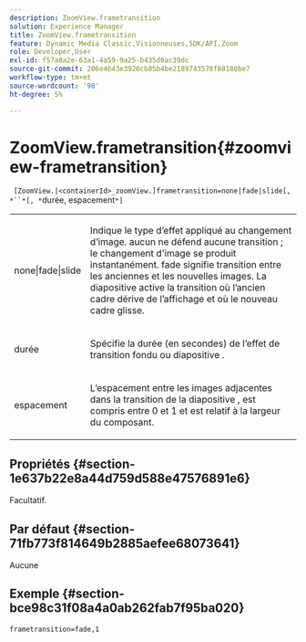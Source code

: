 ```yaml
---
description: ZoomView.frametransition
solution: Experience Manager
title: ZoomView.frametransition
feature: Dynamic Media Classic,Visionneuses,SDK/API,Zoom
role: Developer,User
exl-id: f57a8a2e-63a1-4a59-9a25-b435d0ac39dc
source-git-commit: 206e4643e3926cb85b4be2189743578f88180be7
workflow-type: tm+mt
source-wordcount: '98'
ht-degree: 5%

---
```


# ZoomView.frametransition{#zoomview-frametransition}

` [ZoomView.|<containerId>_zoomView.]frametransition=none|fade|slide[, *``*[, *`durée, espacement`*]`

<table id="table_D5992FCFF26046079089652B211BB6C5"> 
 <tbody> 
  <tr> 
   <td colname="col1"> <p> <span class="codeph"> none|fade|slide  </span> </p> </td> 
   <td colname="col2"> <p>Indique le type d’effet appliqué au changement d’image. <span class="codeph"> aucun ne  </span> défend aucune transition ; le changement d'image se produit instantanément. <span class="codeph"> fade  </span> signifie transition entre les anciennes et les nouvelles images. <span class="codeph"> La diapositive  </span> active la transition où l’ancien cadre dérive de l’affichage et où le nouveau cadre glisse. </p> </td> 
  </tr> 
  <tr> 
   <td colname="col1"> <p> <span class="codeph"> <span class="varname"> durée  </span> </span> </p> </td> 
   <td colname="col2"> <p>Spécifie la durée (en secondes) de l’effet de transition <span class="codeph"> fondu </span> ou <span class="codeph"> diapositive </span> . </p> </td> 
  </tr> 
  <tr> 
   <td colname="col1"> <p> <span class="codeph"> <span class="varname"> espacement  </span> </span> </p> </td> 
   <td colname="col2"> <p>L’espacement entre les images adjacentes dans la transition <span class="codeph"> de la diapositive </span>, est compris entre <span class="codeph"> 0 </span> et <span class="codeph"> 1 </span> et est relatif à la largeur du composant. </p> </td> 
  </tr> 
 </tbody> 
</table>

## Propriétés {#section-1e637b22e8a44d759d588e47576891e6}

Facultatif.

## Par défaut {#section-71fb773f814649b2885aefee68073641}

Aucune

## Exemple {#section-bce98c31f08a4a0ab262fab7f95ba020}

`frametransition=fade,1`
